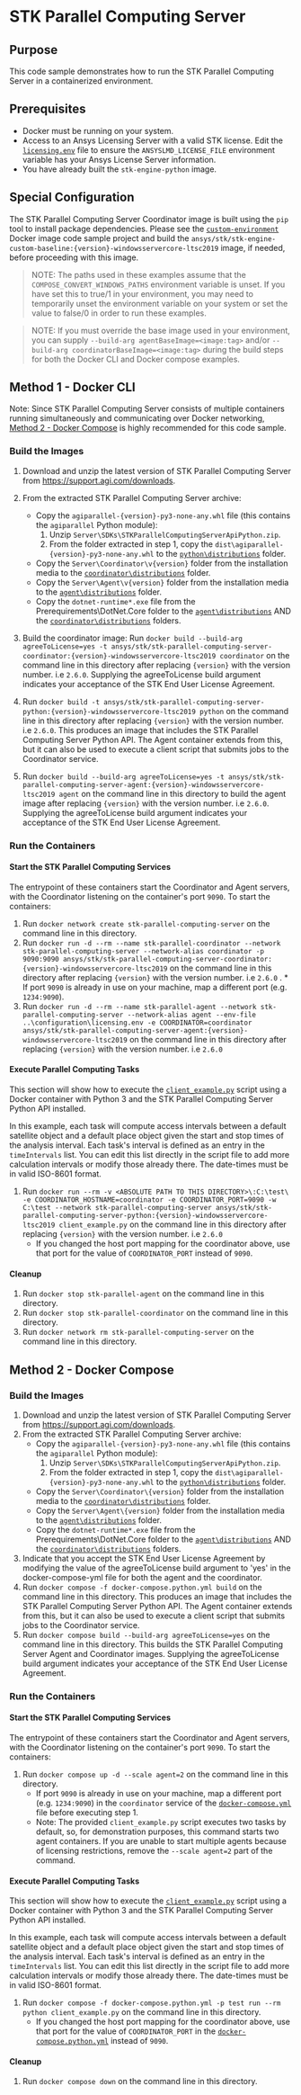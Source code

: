 # STK Parallel Computing Server

## Purpose
This code sample demonstrates how to run the STK Parallel Computing Server in a containerized environment.

## Prerequisites
* Docker must be running on your system.
* Access to an Ansys Licensing Server with a valid STK license. Edit the
[`licensing.env`](../configuration/licensing.env) file to ensure the `ANSYSLMD_LICENSE_FILE` environment variable
has your Ansys License Server information.
* You have already built the `stk-engine-python` image.

## Special Configuration
The STK Parallel Computing Server Coordinator image is built using the `pip` tool to install package
dependencies. Please see the [`custom-environment`](../custom-environment/README.md) Docker image code sample project
and build the `ansys/stk/stk-engine-custom-baseline:{version}-windowsservercore-ltsc2019` image, if needed, before proceeding with this image.

> NOTE: The paths used in these examples assume that the `COMPOSE_CONVERT_WINDOWS_PATHS` environment variable is unset. If you have set this to true/1 in your
> environment, you may need to temporarily unset the environment variable on your system or set the value to false/0 in order to run these examples.

> NOTE: If you must override the base image used in your environment, you can supply `--build-arg agentBaseImage=<image:tag>` and/or
> `--build-arg coordinatorBaseImage=<image:tag>` during the build steps for both the Docker CLI and Docker compose examples. 

## Method 1 - Docker CLI
Note: Since STK Parallel Computing Server consists of multiple containers running simultaneously and communicating over
Docker networking, [Method 2 - Docker Compose](#method-2---docker-compose) is highly recommended for this code sample.

### Build the Images
1. Download and unzip the latest version of STK Parallel Computing Server from https://support.agi.com/downloads.
2. From the extracted STK Parallel Computing Server archive:
    * Copy the `agiparallel-{version}-py3-none-any.whl` file (this contains the `agiparallel` Python module):
        1. Unzip `Server\SDKs\STKParallelComputingServerApiPython.zip`.
        2. From the folder extracted in step 1, copy the `dist\agiparallel-{version}-py3-none-any.whl` to the
        [`python\distributions`](./python/distributions) folder.
    * Copy the `Server\Coordinator\v{version}` folder from the installation media to the
    [`coordinator\distributions`](./coordinator/distributions/) folder.
    * Copy the `Server\Agent\v{version}` folder from the installation media to the
    [`agent\distributions`](./agent/distributions/) folder.
    * Copy the `dotnet-runtime*.exe` file from the Prerequirements\DotNet.Core folder to the [`agent\distributions`](./agent/distributions/) AND
    the [`coordinator\distributions`](./coordinator/distributions/) folders.
3. Build the coordinator image:
    Run `docker build --build-arg agreeToLicense=yes -t ansys/stk/stk-parallel-computing-server-coordinator:{version}-windowsservercore-ltsc2019 coordinator`
    on the command line in this directory after replacing `{version}` with the version number. i.e `2.6.0`. Supplying the agreeToLicense build argument indicates your acceptance of the STK End User License Agreement.

4. Run `docker build -t ansys/stk/stk-parallel-computing-server-python:{version}-windowsservercore-ltsc2019 python` on the command line in this
directory after replacing `{version}` with the version number. i.e `2.6.0`. This produces an image that includes the STK Parallel Computing Server Python API. The Agent container
extends from this, but it can also be used to execute a client script that submits jobs to the Coordinator service.
5. Run `docker build --build-arg agreeToLicense=yes -t ansys/stk/stk-parallel-computing-server-agent:{version}-windowsservercore-ltsc2019 agent` on the command line in this directory to build the agent image after replacing `{version}` with the version number. i.e `2.6.0`. Supplying the agreeToLicense build argument indicates your acceptance of the STK End User License Agreement.

### Run the Containers
#### Start the STK Parallel Computing Services
The entrypoint of these containers start the Coordinator and Agent servers, with the Coordinator
listening on the container's port `9090`. To start the containers:
1. Run `docker network create stk-parallel-computing-server` on the command line in this directory.
2. Run `docker run -d --rm --name stk-parallel-coordinator --network stk-parallel-computing-server --network-alias coordinator -p 9090:9090 ansys/stk/stk-parallel-computing-server-coordinator:{version}-windowsservercore-ltsc2019`
on the command line in this directory after replacing `{version}` with the version number. i.e `2.6.0`
. * If port `9090` is already in use on your machine, map a different port (e.g. `1234:9090`).
3. Run `docker run -d --rm --name stk-parallel-agent --network stk-parallel-computing-server --network-alias agent --env-file ..\configuration\licensing.env -e COORDINATOR=coordinator ansys/stk/stk-parallel-computing-server-agent:{version}-windowsservercore-ltsc2019`
on the command line in this directory after replacing `{version}` with the version number. i.e `2.6.0`

#### Execute Parallel Computing Tasks
This section will show how to execute the [`client_example.py`](./client_example.py) script using a Docker container
with Python 3 and the STK Parallel Computing Server Python API installed.

In this example, each task will compute access intervals between a default satellite object and a default place object
given the start and stop times of the analysis interval. Each task's interval is defined as an entry in the
`timeIntervals` list. You can edit this list directly in the script file to add more calculation intervals or modify
those already there. The date-times must be in valid ISO-8601 format.
1. Run `docker run --rm -v <ABSOLUTE PATH TO THIS DIRECTORY>\:C:\test\ -e COORDINATOR_HOSTNAME=coordinator -e COORDINATOR_PORT=9090 -w C:\test --network stk-parallel-computing-server ansys/stk/stk-parallel-computing-server-python:{version}-windowsservercore-ltsc2019 client_example.py`
on the command line in this directory after replacing `{version}` with the version number. i.e `2.6.0`
    * If you changed the host port mapping for the coordinator above, use that port for the value of `COORDINATOR_PORT`
    instead of `9090`.

#### Cleanup
1. Run `docker stop stk-parallel-agent` on the command line in this directory.
2. Run `docker stop stk-parallel-coordinator` on the command line in this directory.
3. Run `docker network rm stk-parallel-computing-server` on the command line in this directory.


## Method 2 - Docker Compose

### Build the Images
1. Download and unzip the latest version of STK Parallel Computing Server from https://support.agi.com/downloads.
2. From the extracted STK Parallel Computing Server archive:
    * Copy the `agiparallel-{version}-py3-none-any.whl` file (this contains the `agiparallel` Python module):
        1. Unzip `Server\SDKs\STKParallelComputingServerApiPython.zip`.
        2. From the folder extracted in step 1, copy the `dist\agiparallel-{version}-py3-none-any.whl` to the
        [`python\distributions`](./python/distributions) folder.
    * Copy the `Server\Coordinator\{version}` folder from the installation media to the
    [`coordinator\distributions`](./coordinator/distributions) folder.
    * Copy the `Server\Agent\{version}` folder from the installation media to the
    [`agent\distributions`](./agent/distributions/) folder.
    * Copy the `dotnet-runtime*.exe` file from the Prerequirements\DotNet.Core folder to the [`agent\distributions`](./agent/distributions/) AND the [`coordinator\distributions`](./coordinator/distributions/) folders.
3. Indicate that you accept the STK End User License Agreement by modifying the value of the agreeToLicense build argument to 'yes' in the docker-compose-yml file for both the agent and the coordinator.
3. Run `docker compose -f docker-compose.python.yml build` on the command line in this directory. This produces an image that includes the STK Parallel Computing Server Python API. The Agent container extends from this,
but it can also be used to execute a client script that submits jobs to the Coordinator service.
4. Run `docker compose build --build-arg agreeToLicense=yes` on the command line in this directory. This builds the STK Parallel Computing Server
Agent and Coordinator images. Supplying the agreeToLicense build argument indicates your acceptance of the STK End User License Agreement.

### Run the Containers
#### Start the STK Parallel Computing Services
The entrypoint of these containers start the Coordinator and Agent servers, with the Coordinator
listening on the container's port `9090`. To start the containers:
1. Run `docker compose up -d --scale agent=2` on the command line in this directory.
    * If port `9090` is already in use on your machine, map a different port (e.g. `1234:9090`) in
    the `coordinator` service of the [`docker-compose.yml`](./docker-compose.yml) file before executing step 1.
    * Note: The provided `client_example.py` script executes two tasks by default, so, for demonstration purposes,
    this command starts two agent containers. If you are unable to start multiple agents because of licensing
    restrictions, remove the `--scale agent=2` part of the command.

#### Execute Parallel Computing Tasks
This section will show how to execute the [`client_example.py`](./client_example.py) script using a Docker container with Python 3 and the
STK Parallel Computing Server Python API installed.

In this example, each task will compute access intervals between a default satellite object and a default place object
given the start and stop times of the analysis interval. Each task's interval is defined as an entry in the
`timeIntervals` list. You can edit this list directly in the script file to add more calculation intervals or modify
those already there. The date-times must be in valid ISO-8601 format.
1. Run `docker compose -f docker-compose.python.yml -p test run --rm python client_example.py` on the command line in this
directory.
    * If you changed the host port mapping for the coordinator above, use that port for the value of `COORDINATOR_PORT`
    in the [`docker-compose.python.yml`](./docker-compose.python.yml) instead of `9090`.

#### Cleanup
1. Run `docker compose down` on the command line in this directory.
